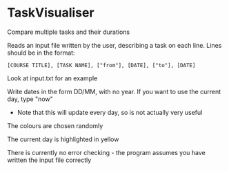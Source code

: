 # TaskVisualiser
Compare multiple tasks and their durations

Reads an input file written by the user, describing a task on each line.
Lines should be in the format:

`[COURSE TITLE], [TASK NAME], ["from"], [DATE], ["to"], [DATE]`

Look at input.txt for an example

Write dates in the form DD/MM, with no year.
If you want to use the current day, type "now"
 - Note that this will update every day, so is not actually very useful

The colours are chosen randomly

The current day is highlighted in yellow

There is currently no error checking - the program assumes you have written the input file correctly
